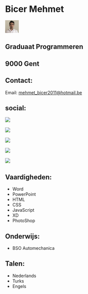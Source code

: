 # Bicer Mehmet
![](./img/foto.png)
## Graduaat Programmeren
## 9000 Gent
## Contact:
Email: mehmet_bicer2011@hotmail.be

## social:
[![](https://img.shields.io/badge/LinkedIn-0077B5?style=for-the-badge&logo=linkedin&logoColor=white)](https://www.linkedin.com/in/mehmet-bicer-3b23741b6/)

[![](https://img.shields.io/badge/GitHub-100000?style=for-the-badge&logo=github&logoColor=white)](https://github.com/pgm-mehmbice)

[![](https://img.shields.io/badge/Stack_Overflow-FE7A16?style=for-the-badge&logo=stack-overflow&logoColor=white)](https://stackoverflow.com/users/15222990/mehmetbcr)

[![](https://img.shields.io/badge/YouTube-FF0000?style=for-the-badge&logo=youtube&logoColor=white)](https://www.youtube.com/channel/UCMh7cE9O_uXn5MvERa-ZWKQ)

[![](https://img.shields.io/badge/Facebook-1877F2?style=for-the-badge&logo=facebook&logoColor=white)](https://www.facebook.com/mehmet.bicer.75685/)

## Vaardigheden:
- Word
- PowerPoint
- HTML
- CSS
- JavaScript
- XD
- PhotoShop

## Onderwijs:
- BSO Automechanica

## Talen:
- Nederlands
- Turks
- Engels

##
